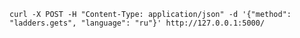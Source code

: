 ``` curl -X POST -H "Content-Type: application/json" -d '{"method": "ladders.gets", "language": "ru"}' http://127.0.0.1:5000/ ```
